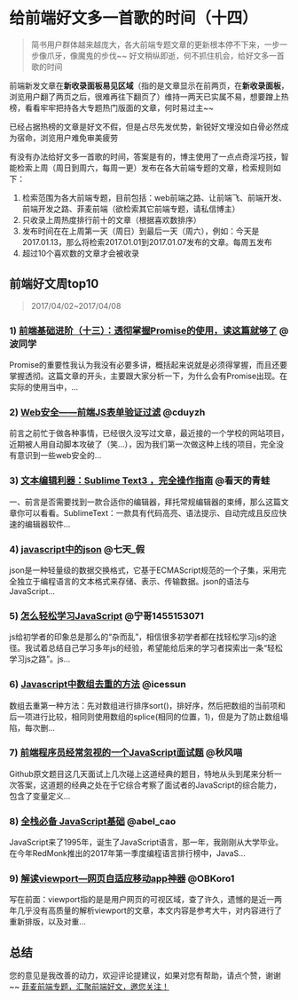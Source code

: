 # 给前端好文多一首歌的时间（十四）
> 简书用户群体越来越庞大，各大前端专题文章的更新根本停不下来，一步一步像爪牙，像魔鬼的步伐~~
> 好文稍纵即逝，何不抓住机会，给好文多一首歌的时间

前端新发文章在**新收录面板易见区域**（指的是文章显示在前两页，在**新收录面板**，浏览用户翻了两页之后，很难再往下翻页了）维持一两天已实属不易，想要蹭上热榜，看看牢牢把持各大专题热门版面的文章，何时易过主~~

已经占据热榜的文章是好文不假，但是占尽先发优势，新锐好文埋没如白骨必然成为宿命，浏览用户难免审美疲劳

有没有办法给好文多一首歌的时间，答案是有的，博主使用了一点点奇淫巧技，智能检索上周（周日到周六，每周一更）发布在各大前端专题的文章，检索规则如下：
1. 检索范围为各大前端专题，目前包括：web前端之路、让前端飞、前端开发、前端开发之路、菲麦前端（欲检索其它前端专题，请私信博主）
2. 只收录上周热度排行前十的文章（根据喜欢数排序）
3. 发布时间在在上周第一天（周日）到最后一天（周六），例如：今天是2017.01.13，那么将检索2017.01.01到2017.01.07发布的文章。每周五发布
4. 超过10个喜欢数的文章才会被收录

## 前端好文周top10
> 2017/04/02~2017/04/08



### 1) [前端基础进阶（十三）：透彻掌握Promise的使用，读这篇就够了](http://www.jianshu.com/p/fe5f173276bd) @波同学
Promise的重要性我认为我没有必要多讲，概括起来说就是必须得掌握，而且还要掌握透彻。这篇文章的开头，主要跟大家分析一下，为什么会有Promise出现。在实际的使用当中，...


### 2) [Web安全——前端JS表单验证过滤](http://www.jianshu.com/p/5265dabb115b) @cduyzh
前言之前忙于做各种事情，已经很久没写过文章，最近接的一个学校的网站项目，近期被人用自动脚本攻破了（笑...），因为我们第一次做这种上线的项目，完全没有意识到一些web安全的...


### 3) [文本编辑利器：Sublime Text3 ，完全操作指南](http://www.jianshu.com/p/52afd697fbe6) @看天的青蛙
一、前言是否需要找到一款合适你的编辑器，拜托常规编辑器的束缚，那么这篇文章你可以看看。SublimeText：一款具有代码高亮、语法提示、自动完成且反应快速的编辑器软件...


### 4) [javascript中的json](http://www.jianshu.com/p/3b3491e2a4a1) @七天_假
json是一种轻量级的数据交换格式，它基于ECMAScript规范的一个子集，采用完全独立于编程语言的文本格式来存储、表示、传输数据。json的语法与JavaScript...


### 5) [怎么轻松学习JavaScript](http://www.jianshu.com/p/cba0eeba2371) @宁哥1455153071
js给初学者的印象总是那么的“杂而乱”，相信很多初学者都在找轻松学习js的途径。我试着总结自己学习多年js的经验，希望能给后来的学习者探索出一条“轻松学习js之路”。js...


### 6) [Javascript中数组去重的方法](http://www.jianshu.com/p/e43203f143dc) @icessun
数组去重第一种方法：先对数组进行排序sort()，排好序，然后把数组的当前项和后一项进行比较，相同则使用数组的splice(相同的位置，1)，但是为了防止数组塌陷，每次删...


### 7) [前端程序员经常忽视的一个JavaScript面试题](http://www.jianshu.com/p/2f224ceb6be4) @秋风喵
Github原文题目这几天面试上几次碰上这道经典的题目，特地从头到尾来分析一次答案，这道题的经典之处在于它综合考察了面试者的JavaScript的综合能力，包含了变量定义...


### 8) [全栈必备 JavaScript基础](http://www.jianshu.com/p/995e7a1b87d3) @abel_cao
JavaScript来了1995年，诞生了JavaScript语言，那一年，我刚刚从大学毕业。在今年RedMonk推出的2017年第一季度编程语言排行榜中，JavaS...


### 9) [解读viewport—网页自适应移动app神器](http://www.jianshu.com/p/c84bc96796e4) @OBKoro1
写在前面：viewport指的是是用户网页的可视区域，查了许久，遗憾的是近一两年几乎没有高质量的解析viewport的文章，本文内容是参考大牛，对内容进行了重新排版，以及对重...


## 总结
您的意见是我改善的动力，欢迎评论提建议，如果对您有帮助，请点个赞，谢谢~~
[菲麦前端专题，汇聚前端好文，邀您关注！](http://www.jianshu.com/c/4f96d8bcb372)



